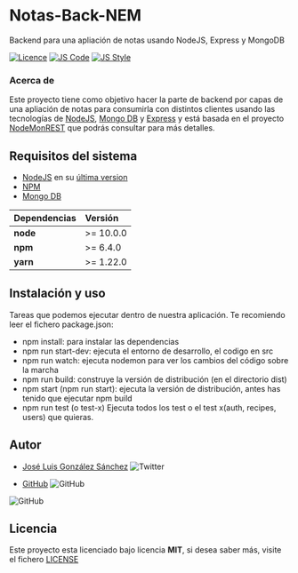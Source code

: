 # Notas-Back-NEM

Backend para una apliación de notas usando NodeJS, Express y MongoDB

[![Licence](https://img.shields.io/github/license/joseluisgs/NodeMonRest)](https://github.com/joseluisgs/NodeMonRest/blob/master/LICENSE)
[![JS Code](https://img.shields.io/badge/JS%20Code-ES2019-yellow)](https://www.ecma-international.org/ecma-262)
[![JS Style](https://img.shields.io/badge/JS%20Style-AirBnB-ff69b4)](https://airbnb.io/javascript)


### Acerca de
Este proyecto tiene como objetivo hacer la parte de backend por capas de una apliación de notas para consumirla con distintos clientes usando las tecnologías de [NodeJS](https://nodejs.org/es/), [Mongo DB](https://www.mongodb.com/es) y [Express](https://expressjs.com/es/) y está basada en el proyecto [NodeMonREST](https://github.com/joseluisgs/NodeMonRest) que podrás consultar para más detalles.

## Requisitos del sistema
* [NodeJS](https://nodejs.org/es/) en su [última version](https://nodejs.org/es/download/)
* [NPM](https://www.npmjs.com/)
* [Mongo DB](https://www.mongodb.com/es)

| Dependencias | Versión   |
|:-------------|:----------|
| __node__     | >= 10.0.0 |
| __npm__      | >= 6.4.0  |
| __yarn__     | >= 1.22.0 |

## Instalación y uso
Tareas que podemos ejecutar dentro de nuestra aplicación. Te recomiendo leer el fichero package.json:
* npm install:  para instalar las dependencias
* npm run start-dev: ejecuta el entorno de desarrollo, el codigo en src
* npm run watch: ejecuta nodemon para ver los cambios del código sobre la marcha
* npm run build: construye la versión de distribución (en el directorio dist)
* npm start (npm run start): ejecuta la versión de distribución, antes has tenido que ejecutar npm build
* npm run test (o test-x) Ejecuta todos los test o el test x(auth, recipes, users) que quieras.

## Autor
* [José Luis González Sánchez](https://twitter.com/joseluisgonsan) ![Twitter](https://img.shields.io/twitter/follow/joseluisgonsan?style=social)


* [GitHub](https://github.com/joseluisgs) ![GitHub](https://img.shields.io/github/followers/joseluisgs?style=social)

![GitHub](https://img.shields.io/github/last-commit/joseluisgs/notas-back-nem)

## Licencia
Este proyecto esta licenciado bajo licencia __MIT__, si desea saber más, visite el fichero [LICENSE](https://github.com/joseluisgs/notas-back-nem/blob/master/LICENSE)

